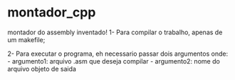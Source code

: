 # montador_cpp
montador do assembly inventado!
1- Para compilar o trabalho, apenas de um makefile;

2- Para executar o programa, eh necessario passar dois argumentos onde:
	- argumento1: arquivo .asm que deseja compilar
	- argumento2: nome do arquivo objeto de saida
